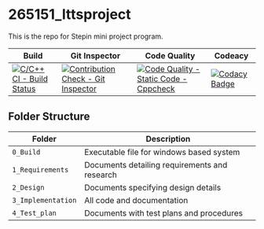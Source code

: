 # 265151_lttsproject
This is the repo for Stepin mini  project program.

| Build | Git Inspector | Code Quality |  Codeacy  |
|-------|---------------|-------------|------------|
|[![C/C++ CI - Build Status](https://github.com/raghav94603/265151_lttsproject/actions/workflows/newc-cpp.yml/badge.svg)](https://github.com/raghav94603/265151_lttsproject/actions/workflows/newc-cpp.yml)| [![Contribution Check - Git Inspector](https://github.com/raghav94603/265151_lttsproject/actions/workflows/gitinspector.yml/badge.svg)](https://github.com/raghav94603/265151_lttsproject/actions/workflows/gitinspector.yml)|[![Code Quality - Static Code - Cppcheck](https://github.com/raghav94603/265151_lttsproject/actions/workflows/cppcheck.yml/badge.svg)](https://github.com/raghav94603/265151_lttsproject/actions/workflows/cppcheck.yml)| [![Codacy Badge](https://app.codacy.com/project/badge/Grade/b45e0a3dd5aa4987895f0a9ea272f4b9)](https://www.codacy.com/gh/raghav94603/265151_lttsproject/dashboard?utm_source=github.com&amp;utm_medium=referral&amp;utm_content=raghav94603/265151_lttsproject&amp;utm_campaign=Badge_Grade)| 





## Folder Structure
Folder             | Description
-------------------| -----------------------------------------
`0_Build`           | Executable file for windows based system
`1_Requirements`   | Documents detailing requirements and research
`2_Design`         | Documents specifying design details
`3_Implementation` | All code and documentation
`4_Test_plan`      | Documents with test plans and procedures





